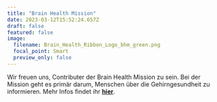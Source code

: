 ```yaml
---
title: "Brain Health Mission"
date: 2023-03-12T15:52:24.657Z
draft: false
featured: false
image:
  filename: Brain_Health_Ribbon_Logo_bhm_green.png
  focal_point: Smart
  preview_only: false
---
```


Wir freuen uns, Contributer der Brain Health Mission zu sein. Bei der Mission geht es primär darum, Menschen über die Gehirngesundheit zu informieren. Mehr Infos findet ihr [**hier**](http://www.brainhealthmission.org/).


